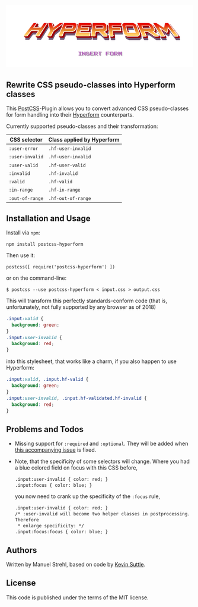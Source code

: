 # ![Text “Hyperform - Insert Form” in 80s arcade game style](https://raw.githubusercontent.com/hyperform/hyperform.github.io/master/statics/header.png)

## Rewrite CSS pseudo-classes into Hyperform classes

This [PostCSS](https://github.com/postcss/postcss)-Plugin allows you to convert
advanced CSS pseudo-classes for form handling into their
[Hyperform](https://hyperform.js.org) counterparts.

Currently supported pseudo-classes and their transformation:

| CSS selector    | Class applied by Hyperform |
| --------------- | -------------------------- |
| `:user-error`   | `.hf-user-invalid`         |
| `:user-invalid` | `.hf-user-invalid`         |
| `:user-valid`   | `.hf-user-valid`           |
| `:invalid`      | `.hf-invalid`              |
| `:valid`        | `.hf-valid`                |
| `:in-range`     | `.hf-in-range`             |
| `:out-of-range` | `.hf-out-of-range`         |

## Installation and Usage

Install via `npm`:

    npm install postcss-hyperform

Then use it:

    postcss([ require('postcss-hyperform') ])

or on the command-line:

    $ postcss --use postcss-hyperform < input.css > output.css

This will transform this perfectly standards-conform code (that is,
unfortunately, not fully supported by any browser as of 2018)

```css
.input:valid {
  background: green;
}
.input:user-invalid {
  background: red;
}
```

into this stylesheet, that works like a charm, if you also happen to use
Hyperform:

```css
.input:valid, .input.hf-valid {
  background: green;
}
.input:user-invalid, .input.hf-validated.hf-invalid {
  background: red;
}
```

## Problems and Todos

*   Missing support for `:required` and `:optional`. They will be added when
    [this accompanying issue](https://github.com/hyperform/hyperform/issues/23) is fixed.
*   Note, that the specificity of some selectors will change. Where you had a blue colored field on focus with this CSS before,

        .input:user-invalid { color: red; }
        .input:focus { color: blue; }
        
    you now need to crank up the specificity of the `:focus` rule,
    
        .input:user-invalid { color: red; }
        /* :user-invalid will become two helper classes in postprocessing. Therefore
         * enlarge specificity: */
        .input:focus:focus { color: blue; }

## Authors

Written by Manuel Strehl, based on code by [Kevin
Suttle](https://github.com/kevinSuttle).

## License

This code is published under the terms of the MIT license.
